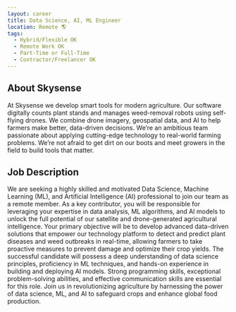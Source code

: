 ```yaml
---
layout: career
title: Data Science, AI, ML Engineer
location: Remote 🌎
tags:
  - Hybrid/Flexible OK
  - Remote Work OK
  - Part-Time or Full-Time
  - Contractor/Freelancer OK
---
```


## About Skysense
At Skysense we develop smart tools for modern agriculture. Our software digitally counts plant stands and manages weed-removal robots using self-flying drones. We combine drone imagery, geospatial data, and AI to help farmers make better, data-driven decisions. We’re an ambitious team passionate about applying cutting-edge technology to real-world farming problems. We’re not afraid to get dirt on our boots and meet growers in the field to build tools that matter.

## Job Description
We are seeking a highly skilled and motivated Data Science, Machine Learning (ML), and Artificial Intelligence (AI) professional to join our team as a remote member. As a key contributor, you will be responsible for leveraging your expertise in data analysis, ML algorithms, and AI models to unlock the full potential of our satellite and drone-generated agricultural intelligence. Your primary objective will be to develop advanced data-driven solutions that empower our technology platform to detect and predict plant diseases and weed outbreaks in real-time, allowing farmers to take proactive measures to prevent damage and optimize their crop yields. The successful candidate will possess a deep understanding of data science principles, proficiency in ML techniques, and hands-on experience in building and deploying AI models. Strong programming skills, exceptional problem-solving abilities, and effective communication skills are essential for this role. Join us in revolutionizing agriculture by harnessing the power of data science, ML, and AI to safeguard crops and enhance global food production.